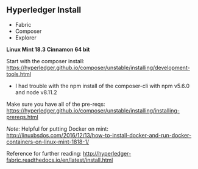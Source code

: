 ## Hyperledger Install

* Fabric
* Composer
* Explorer

__Linux Mint 18.3 Cinnamon 64 bit__

Start with the composer install: https://hyperledger.github.io/composer/unstable/installing/development-tools.html
* I had trouble with the npm install of the composer-cli with npm v5.6.0 and node v8.11.2
 
Make sure you have all of the pre-reqs: https://hyperledger.github.io/composer/unstable/installing/installing-prereqs.html


_Note_: 
Helpful for putting Docker on mint: http://linuxbsdos.com/2016/12/13/how-to-install-docker-and-run-docker-containers-on-linux-mint-1818-1/


Reference for further reading:
http://hyperledger-fabric.readthedocs.io/en/latest/install.html
